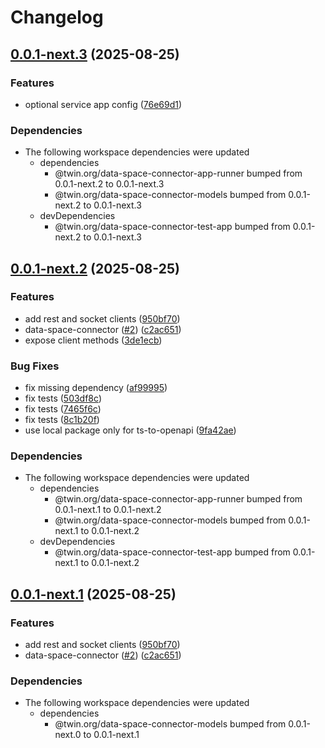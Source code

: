 # Changelog

## [0.0.1-next.3](https://github.com/twinfoundation/data-space-connector/compare/data-space-connector-service-v0.0.1-next.2...data-space-connector-service-v0.0.1-next.3) (2025-08-25)


### Features

* optional service app config ([76e69d1](https://github.com/twinfoundation/data-space-connector/commit/76e69d1f162628b1496582458dd9384311752018))


### Dependencies

* The following workspace dependencies were updated
  * dependencies
    * @twin.org/data-space-connector-app-runner bumped from 0.0.1-next.2 to 0.0.1-next.3
    * @twin.org/data-space-connector-models bumped from 0.0.1-next.2 to 0.0.1-next.3
  * devDependencies
    * @twin.org/data-space-connector-test-app bumped from 0.0.1-next.2 to 0.0.1-next.3

## [0.0.1-next.2](https://github.com/twinfoundation/data-space-connector/compare/data-space-connector-service-v0.0.1-next.1...data-space-connector-service-v0.0.1-next.2) (2025-08-25)


### Features

* add rest and socket clients ([950bf70](https://github.com/twinfoundation/data-space-connector/commit/950bf705e6df4e709bbbe58e93968510067b9ddc))
* data-space-connector ([#2](https://github.com/twinfoundation/data-space-connector/issues/2)) ([c2ac651](https://github.com/twinfoundation/data-space-connector/commit/c2ac651ceb6f35e46bd5eac97ac648bb1ee9dc0c))
* expose client methods ([3de1ecb](https://github.com/twinfoundation/data-space-connector/commit/3de1ecbd345d36cef352e9d4dce26353f21b3f99))


### Bug Fixes

* fix missing dependency ([af99995](https://github.com/twinfoundation/data-space-connector/commit/af99995d4509811081d6e43402a93904c3a4012a))
* fix tests ([503df8c](https://github.com/twinfoundation/data-space-connector/commit/503df8c1a827871263ae1de9464cec50255aad14))
* fix tests ([7465f6c](https://github.com/twinfoundation/data-space-connector/commit/7465f6cc7ea0ee7387a15493de93a9fce4fde83a))
* fix tests ([8c1b20f](https://github.com/twinfoundation/data-space-connector/commit/8c1b20fe754122f71ca0cf22d1f554ebcb127771))
* use local package only for ts-to-openapi ([9fa42ae](https://github.com/twinfoundation/data-space-connector/commit/9fa42ae20a50d607bc6f542057f44e4abcb5dce7))


### Dependencies

* The following workspace dependencies were updated
  * dependencies
    * @twin.org/data-space-connector-app-runner bumped from 0.0.1-next.1 to 0.0.1-next.2
    * @twin.org/data-space-connector-models bumped from 0.0.1-next.1 to 0.0.1-next.2
  * devDependencies
    * @twin.org/data-space-connector-test-app bumped from 0.0.1-next.1 to 0.0.1-next.2

## [0.0.1-next.1](https://github.com/twinfoundation/data-space-connector/compare/data-space-connector-service-v0.0.1-next.0...data-space-connector-service-v0.0.1-next.1) (2025-08-25)


### Features

* add rest and socket clients ([950bf70](https://github.com/twinfoundation/data-space-connector/commit/950bf705e6df4e709bbbe58e93968510067b9ddc))
* data-space-connector ([#2](https://github.com/twinfoundation/data-space-connector/issues/2)) ([c2ac651](https://github.com/twinfoundation/data-space-connector/commit/c2ac651ceb6f35e46bd5eac97ac648bb1ee9dc0c))


### Dependencies

* The following workspace dependencies were updated
  * dependencies
    * @twin.org/data-space-connector-models bumped from 0.0.1-next.0 to 0.0.1-next.1
